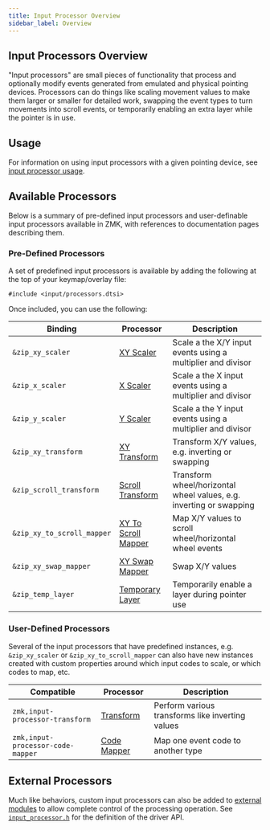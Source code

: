 ```yaml
---
title: Input Processor Overview
sidebar_label: Overview
---
```


## Input Processors Overview

"Input processors" are small pieces of functionality that process and optionally modify events generated from emulated and physical pointing devices. Processors can do things like scaling movement values to make them larger or smaller for detailed work, swapping the event types to turn movements into scroll events, or temporarily enabling an extra layer while the pointer is in use.

## Usage

For information on using input processors with a given pointing device, see [input processor usage](usage.md).

## Available Processors

Below is a summary of pre-defined input processors and user-definable input processors available in ZMK, with references to documentation pages describing them.

### Pre-Defined Processors

A set of predefined input processors is available by adding the following at the top of your keymap/overlay file:

```dts
#include <input/processors.dtsi>
```

Once included, you can use the following:

| Binding                    | Processor                                                   | Description                                                         |
| -------------------------- | ----------------------------------------------------------- | ------------------------------------------------------------------- |
| `&zip_xy_scaler`           | [XY Scaler](scaler.md#pre-defined-instances)                | Scale a the X/Y input events using a multiplier and divisor         |
| `&zip_x_scaler`            | [X Scaler](scaler.md#pre-defined-instances)                 | Scale a the X input events using a multiplier and divisor           |
| `&zip_y_scaler`            | [Y Scaler](scaler.md#pre-defined-instances)                 | Scale a the Y input events using a multiplier and divisor           |
| `&zip_xy_transform`        | [XY Transform](transformer.md#pre-defined-instances)        | Transform X/Y values, e.g. inverting or swapping                    |
| `&zip_scroll_transform`    | [Scroll Transform](transformer.md#pre-defined-instances)    | Transform wheel/horizontal wheel values, e.g. inverting or swapping |
| `&zip_xy_to_scroll_mapper` | [XY To Scroll Mapper](code-mapper.md#pre-defined-instances) | Map X/Y values to scroll wheel/horizontal wheel events              |
| `&zip_xy_swap_mapper`      | [XY Swap Mapper](code-mapper.md#pre-defined-instances)      | Swap X/Y values                                                     |
| `&zip_temp_layer`          | [Temporary Layer](temp-layer.md#pre-defined-instances)      | Temporarily enable a layer during pointer use                       |

### User-Defined Processors

Several of the input processors that have predefined instances, e.g. `&zip_xy_scaler` or `&zip_xy_to_scroll_mapper` can also have new instances created with custom properties around which input codes to scale, or which codes to map, etc.

| Compatible                        | Processor                                            | Description                                      |
| --------------------------------- | ---------------------------------------------------- | ------------------------------------------------ |
| `zmk,input-processor-transform`   | [Transform](transformer.md#user-defined-instances)   | Perform various transforms like inverting values |
| `zmk,input-processor-code-mapper` | [Code Mapper](code-mapper.md#user-defined-instances) | Map one event code to another type               |

## External Processors

Much like behaviors, custom input processors can also be added to [external modules](../../features/modules.mdx) to allow complete control of the processing operation. See [`input_processor.h`](https://github.com/zmkfirmware/zmk/blob/main/app/include/drivers/input_processor.h) for the definition of the driver API.
